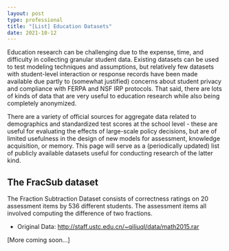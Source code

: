 ```yaml
---
layout: post
type: professional
title: "[List] Education Datasets"
date: 2021-10-12
---
```


Education research can be challenging due to the expense, time, and difficulty in collecting granular student data. Existing datasets can be used to test modeling techniques and assumptions, but relatively few datasets with student-level interaction or response records have been made available due partly to (somewhat justified) concerns about student privacy and compliance with FERPA and NSF IRP protocols. That said, there are lots of kinds of data that are very useful to education research while also being completely anonymized.

There are a variety of official sources for aggregate data related to demographics and standardized test scores at the school level - these are useful for evaluating the effects of large-scale policy decisions, but are of limited usefulness in the design of new models for assessment, knowledge acquisition, or memory. This page will serve as a (periodically updated) list of publicly available datasets useful for conducting research of the latter kind.

## The FracSub dataset
The Fraction Subtraction Dataset consists of correctness ratings on 20 assessment items by 536 different students. The assessment items all involved computing the difference of two fractions.
* Original Data: http://staff.ustc.edu.cn/~qiliuql/data/math2015.rar

[More coming soon...]
